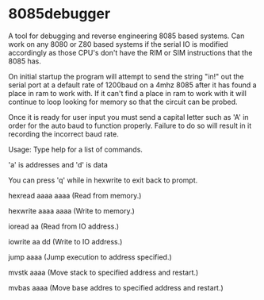 # 8085debugger
A tool for debugging and reverse engineering 8085 based systems.
Can work on any 8080 or Z80 based systems if the serial IO is modified accordingly as those CPU's don't have the RIM or SIM instructions that the 8085 has.

On initial startup the program will attempt to send the string "in!" out the serial port at a default rate of 1200baud on a 4mhz 8085 after it has found a place in ram to work with.
If it can't find a place in ram to work with it will continue to loop looking for memory so that the circuit can be probed.

Once it is ready for user input you must send a capital letter such as 'A' in order for the auto baud to function properly. Failure to do so will result in it recording the incorrect baud rate.

Usage: Type help for a list of commands. 

'a' is addresses and 'd' is data

You can press 'q' while in hexwrite to exit back to prompt.

hexread aaaa aaaa	(Read from memory.)

hexwrite aaaa aaaa	(Write to memory.)

ioread aa		(Read from IO address.)

iowrite aa dd		(Write to IO address.)

jump aaaa		(Jump execution to address specified.)

mvstk aaaa		(Move stack to specified address and restart.)

mvbas aaaa		(Move base addres to specified address and restart.)
